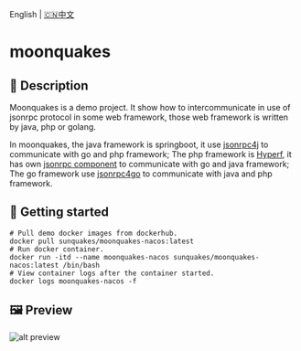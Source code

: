 English | [🇨🇳中文](README_ZH.md)
# moonquakes

## 🚀 Description
Moonquakes is a demo project. It show how to intercommunicate in use of jsonrpc protocol in some web framework, those web framework is written by java, php or golang.

In moonquakes, the java framework is springboot, it use [jsonrpc4j](https://github.com/sunquakes/jsonrpc4j) to communicate with go and php framework; The php framework is [Hyperf](https://github.com/hyperf/hyperf), it has own [jsonrpc component](https://www.hyperf.wiki/3.0/#/en/json-rpc) to communicate with go and java framework; The go framework use [jsonrpc4go](https://github.com/sunquakes/jsonrpc4go) to communicate with java and php framework.

## 📖 Getting started
```shell
# Pull demo docker images from dockerhub.
docker pull sunquakes/moonquakes-nacos:latest
# Run docker container.
docker run -itd --name moonquakes-nacos sunquakes/moonquakes-nacos:latest /bin/bash
# View container logs after the container started.
docker logs moonquakes-nacos -f
```

## 🖼️ Preview
![alt preview](preview.gif)